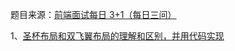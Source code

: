 题目来源：[前端面试每日 3+1（每日三问）](https://github.com/haizlin/fe-interview)

1、[圣杯布局和双飞翼布局的理解和区别，并用代码实现](https://github.com/zivenday/learning/issues/2)
